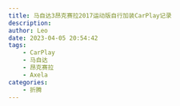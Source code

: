 ```yaml
---
title: 马自达3昂克赛拉2017运动版自行加装CarPlay记录
description:
author: Leo
date: 2023-04-05 20:54:42
tags:
    - CarPlay
    - 马自达
    - 昂克赛拉
    - Axela
categories:
    - 折腾
---
```

